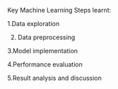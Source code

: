 Key Machine Learning Steps learnt:

1.Data exploration

2. Data preprocessing

3.Model
implementation

4.Performance
evaluation

5.Result analysis
and discussion
